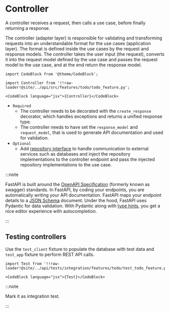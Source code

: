 # Controller

A controller receives a request, then calls a use case, before finally returning a response.

The controller (adapter layer) is responsible for validating and transforming requests into an understandable format for the use cases (application layer). The format is defined inside the use cases by the request and response models. The controller takes the user input (the request), converts it into the request model defined by the use case and passes the request model to the use case, and at the end return the response model.

```mdx-code-block
import CodeBlock from '@theme/CodeBlock';

import Controller from '!!raw-loader!@site/../api/src/features/todo/todo_feature.py';

<CodeBlock language="jsx">{Controller}</CodeBlock>
```

* `Required`
  * The controller needs to be decorated with the `create_response` decorator, which handles exceptions and returns a unified response type.
  * The controller needs to have set the `response_model` and `request_model`, that is used to generate API documentation and used for validation.
* `Optional`
  * Add [repository interface](../adding-data-providers/02-repository-interfaces.md) to handle communication to external services such as databases and inject the repository implementations to the controller endpoint and pass the injected repository implementations to the use case.

:::note

FastAPI is built around the [OpenAPI Specification](https://github.com/OAI/OpenAPI-Specification) (formerly known as swagger) standards. In FastAPI, by coding your endpoints, you are automatically writing your API documentation. FastAPI maps your endpoint details to a [JSON Schema](https://json-schema.org/) document.  Under the hood, FastAPI uses Pydantic for data validation. With Pydantic along with [type hints](https://docs.python.org/3/library/typing.html), you get a nice editor experience with autocompletion.

:::

## Testing controllers

Use the `test_client` fixture to populate the database with test data and `test_app` fixture to perform REST API calls.

```mdx-code-block
import Test from '!!raw-loader!@site/../api/tests/integration/features/todo/test_todo_feature.py';

<CodeBlock language="jsx">{Test}</CodeBlock>
```

:::note

Mark it as integration test.

:::
